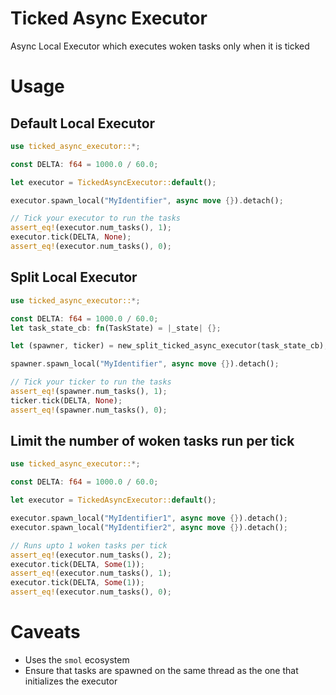 # Ticked Async Executor

Async Local Executor which executes woken tasks only when it is ticked

# Usage

## Default Local Executor

```rust
use ticked_async_executor::*;

const DELTA: f64 = 1000.0 / 60.0;

let executor = TickedAsyncExecutor::default();

executor.spawn_local("MyIdentifier", async move {}).detach();

// Tick your executor to run the tasks
assert_eq!(executor.num_tasks(), 1);
executor.tick(DELTA, None);
assert_eq!(executor.num_tasks(), 0);
```

## Split Local Executor

```rust
use ticked_async_executor::*;

const DELTA: f64 = 1000.0 / 60.0;
let task_state_cb: fn(TaskState) = |_state| {};

let (spawner, ticker) = new_split_ticked_async_executor(task_state_cb);

spawner.spawn_local("MyIdentifier", async move {}).detach();

// Tick your ticker to run the tasks
assert_eq!(spawner.num_tasks(), 1);
ticker.tick(DELTA, None);
assert_eq!(spawner.num_tasks(), 0);
```

## Limit the number of woken tasks run per tick

```rust
use ticked_async_executor::*;

const DELTA: f64 = 1000.0 / 60.0;

let executor = TickedAsyncExecutor::default();

executor.spawn_local("MyIdentifier1", async move {}).detach();
executor.spawn_local("MyIdentifier2", async move {}).detach();

// Runs upto 1 woken tasks per tick
assert_eq!(executor.num_tasks(), 2);
executor.tick(DELTA, Some(1));
assert_eq!(executor.num_tasks(), 1);
executor.tick(DELTA, Some(1));
assert_eq!(executor.num_tasks(), 0);
```

# Caveats

- Uses the `smol` ecosystem
- Ensure that tasks are spawned on the same thread as the one that initializes the executor
